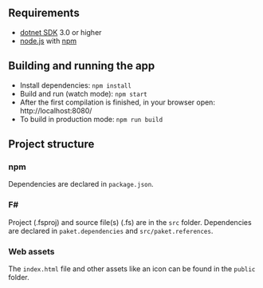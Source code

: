 ## Requirements

* [dotnet SDK](https://www.microsoft.com/net/download/core) 3.0 or higher
* [node.js](https://nodejs.org) with [npm](https://www.npmjs.com/)

## Building and running the app

* Install dependencies: `npm install`
* Build and run (watch mode): `npm start`
* After the first compilation is finished, in your browser open: http://localhost:8080/
* To build in production mode: `npm run build`

## Project structure

### npm

Dependencies are declared in `package.json`.

### F#

Project (.fsproj) and source file(s) (.fs) are in the `src` folder.
Dependencies are declared in `paket.dependencies` and `src/paket.references`.

### Web assets

The `index.html` file and other assets like an icon can be found in the `public` folder.
